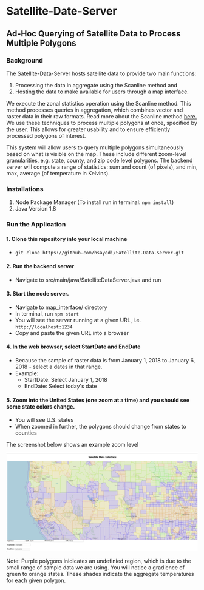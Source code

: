 # Satellite-Date-Server 
## Ad-Hoc Querying of Satellite Data to Process Multiple Polygons


### Background 

The Satellite-Data-Server hosts satellite data to provide two main functions: 
1. Processing the data in aggregate using the Scanline method and 
2. Hosting the data to make available for users through a map interface. 

We execute the zonal statistics operation using the Scanline method. This method processes queries in aggregation, which 
combines vector and raster data in their raw formats. Read more about the Scanline method [here.](https://www.cs.ucr.edu/~eldawy/publications/19_VLDB_Raptor_Demo.pdf) 
We use these techniques to process multiple polygons at once, specified by the user. This allows for greater usability and 
to ensure efficiently processed polygons of interest. 

This system will allow users to query multiple polygons simultaneously based on what is visible on the map. 
These include different zoom-level granularities, e.g. state, county, and zip code level polygons. The backend server 
will compute a range of statistics: sum and count (of pixels), and min, max, average (of temperature in Kelvins). 

### Installations

1. Node Package Manager (To install run in terminal: ```npm install```)
2. Java Version 1.8

### Run the Application

#### 1. Clone this repository into your local machine 

 * ```git clone https://github.com/hsayedi/Satellite-Data-Server.git```

#### 2. Run the backend server

  * Navigate to src/main/java/SatelliteDataServer.java and run
  
#### 3. Start the node server. 

  * Navigate to map_interface/ directory
  * In terminal, run ```npm start``` 
  * You will see the server running at a given URL, i.e. ```http://localhost:1234```
  * Copy and paste the given URL into a browser
  
#### 4. In the web browser, select StartDate and EndDate

  * Because the sample of raster data is from January 1, 2018 to January 6, 2018 - select a dates in that range. 
  * Example: 
      * StartDate: Select January 1, 2018
      * EndDate: Select today's date

#### 5. Zoom into the United States (one zoom at a time) and you should see some state colors change. 

  * You will see U.S. states 
  * When zoomed in further, the polygons should change from states to counties

The screenshot below shows an example zoom level 

![U.S. Counties](counties_zoom.png)

Note: Purple polygons inidicates an undefinied region, which is due to the small range of sample data we are using. You will 
notice a gradience of green to orange states. These shades indicate the aggregate temperatures for each given polygon. 



